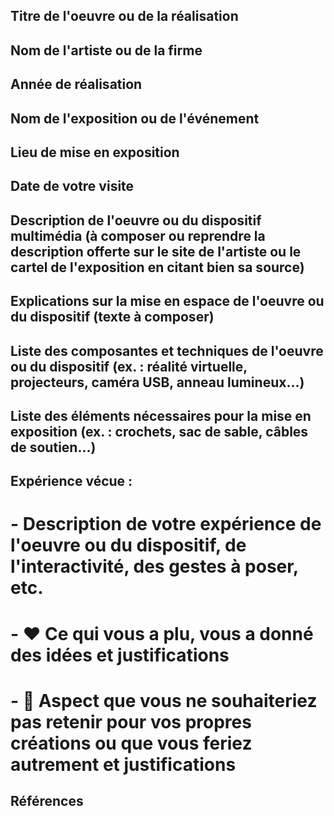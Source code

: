 ## Titre de l'oeuvre ou de la réalisation

## Nom de l'artiste ou de la firme

## Année de réalisation

## Nom de l'exposition ou de l'événement

## Lieu de mise en exposition

## Date de votre visite

## Description de l'oeuvre ou du dispositif multimédia (à composer ou reprendre la description offerte sur le site de l'artiste ou le cartel de l'exposition en citant bien sa source)

## Explications sur la mise en espace de l'oeuvre ou du dispositif (texte à composer)

## Liste des composantes et techniques de l'oeuvre ou du dispositif (ex. : réalité virtuelle, projecteurs, caméra USB, anneau lumineux...)

## Liste des éléments nécessaires pour la mise en exposition (ex. : crochets, sac de sable, câbles de soutien...)

## Expérience vécue :

# - Description de votre expérience de l'oeuvre ou du dispositif, de l'interactivité, des gestes à poser, etc.

# - ❤️ Ce qui vous a plu, vous a donné des idées et justifications

# - 🤔 Aspect que vous ne souhaiteriez pas retenir pour vos propres créations ou que vous feriez autrement et justifications

## Références
